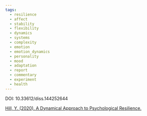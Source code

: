 ```yaml
---
tags:
  - resilience
  - affect
  - stability
  - flexibility
  - dynamics
  - systems
  - complexity
  - emotion
  - emotion_dynamics
  - personality
  - mood
  - adaptation
  - report
  - commentary
  - experiment
  - health
---
```

DOI: 10.33612/diss.144252644

[Hill, Y. (2020). A Dynamical Approach to Psychological Resilience.](https://pure.rug.nl/ws/portalfiles/portal/144252662/Chapter_8.pdf)